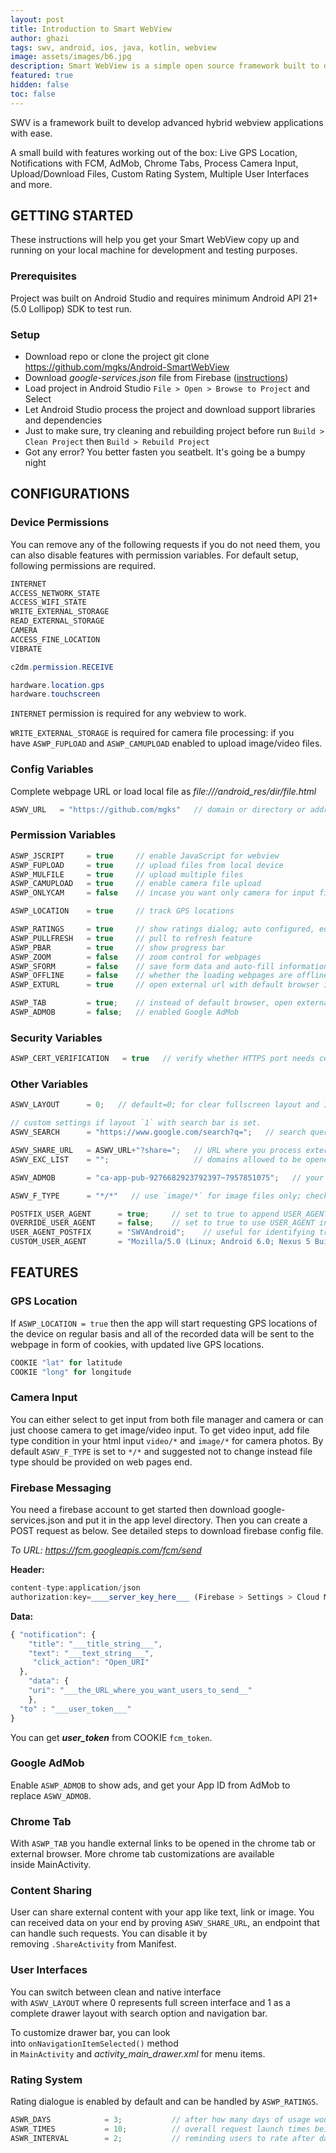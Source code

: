 ```yaml
---
layout: post
title: Introduction to Smart WebView
author: ghazi
tags: swv, android, ios, java, kotlin, webview
image: assets/images/b6.jpg
description: Smart WebView is a simple open source framework built to develop advanced hybrid webview applications with ease.
featured: true
hidden: false
toc: false
---
```


SWV is a framework built to develop advanced hybrid webview applications with ease.

A small build with features working out of the box: Live GPS Location, Notifications with FCM, AdMob, Chrome Tabs, Process Camera Input, Upload/Download Files, Custom Rating System, Multiple User Interfaces and more.

## GETTING STARTED

These instructions will help you get your Smart WebView copy up and running on your local machine for development and testing purposes.

### Prerequisites

Project was built on Android Studio and requires minimum Android API 21+ (5.0 Lollipop) SDK to test run.

### Setup

+ Download repo or clone the project git clone https://github.com/mgks/Android-SmartWebView
+ Download *google-services.json* file from Firebase ([instructions](https://github.com/mgks/Android-SmartWebView#firebase-messaging))
+ Load project in Android Studio `File > Open > Browse to Project` and Select
+ Let Android Studio process the project and download support libraries and dependencies
+ Just to make sure, try cleaning and rebuilding project before run `Build > Clean Project` then `Build > Rebuild Project`
+ Got any error? You better fasten you seatbelt. It's going be a bumpy night

## CONFIGURATIONS

### Device Permissions

You can remove any of the following requests if you do not need them, you can also disable features with permission variables. For default setup, following permissions are required.

```bash
INTERNET
ACCESS_NETWORK_STATE
ACCESS_WIFI_STATE
WRITE_EXTERNAL_STORAGE
READ_EXTERNAL_STORAGE
CAMERA
ACCESS_FINE_LOCATION
VIBRATE
```

```java
c2dm.permission.RECEIVE
```

```java
hardware.location.gps
hardware.touchscreen
```

`INTERNET` permission is required for any webview to work.

`WRITE_EXTERNAL_STORAGE` is required for camera file processing: if you have `ASWP_FUPLOAD` and `ASWP_CAMUPLOAD` enabled to upload image/video files.

### Config Variables

Complete webpage URL or load local file as *file:///android_res/dir/file.html*

```java
ASWV_URL   = "https://github.com/mgks"   // domain or directory or address to any root file
```

### Permission Variables

```java
ASWP_JSCRIPT     = true     // enable JavaScript for webview
ASWP_FUPLOAD     = true     // upload files from local device
ASWP_MULFILE     = true     // upload multiple files
ASWP_CAMUPLOAD   = true     // enable camera file upload
ASWP_ONLYCAM     = false    // incase you want only camera for input files

ASWP_LOCATION    = true     // track GPS locations

ASWP_RATINGS     = true     // show ratings dialog; auto configured, edit method get_rating() for customizations
ASWP_PULLFRESH   = true     // pull to refresh feature
ASWP_PBAR        = true     // show progress bar
ASWP_ZOOM        = false    // zoom control for webpages
ASWP_SFORM       = false    // save form data and auto-fill information
ASWP_OFFLINE     = false    // whether the loading webpages are offline or online
ASWP_EXTURL      = true     // open external url with default browser instead of app webview

ASWP_TAB         = true;    // instead of default browser, open external URLs in chrome tab
ASWP_ADMOB       = false;   // enabled Google AdMob
```

### Security Variables

```java
ASWP_CERT_VERIFICATION   = true   // verify whether HTTPS port needs certificate verification
```

### Other Variables
```java
ASWV_LAYOUT      = 0;   // default=0; for clear fullscreen layout and 1 to add drawer and navigation bar

// custom settings if layout `1` with search bar is set.
ASWV_SEARCH      = "https://www.google.com/search?q=";   // search query will start by the end of the present string

ASWV_SHARE_URL   = ASWV_URL+"?share=";   // URL where you process external content shared with the app
ASWV_EXC_LIST    = "";                   // domains allowed to be opened inside webview, separate domains with a comma (,)

ASWV_ADMOB       = "ca-app-pub-9276682923792397~7957851075";   // your unique publishers ID; this one is temporary

ASWV_F_TYPE      = "*/*"   // use `image/*` for image files only; check file type references for custom file type

POSTFIX_USER_AGENT      = true;     // set to true to append USER_AGENT_POSTFIX to user agent
OVERRIDE_USER_AGENT     = false;    // set to true to use USER_AGENT instead of default one
USER_AGENT_POSTFIX      = "SWVAndroid";    // useful for identifying traffic, e.g. in Google Analytics
CUSTOM_USER_AGENT       = "Mozilla/5.0 (Linux; Android 6.0; Nexus 5 Build/MRA58N) AppleWebKit/537.36 (KHTML, like Gecko) Chrome/59.0.3071.115 Mobile Safari/537.36";    // custom user-agent
```

## FEATURES

### GPS Location

If `ASWP_LOCATION = true` then the app will start requesting GPS locations of the device on regular basis and all of the recorded data will be sent to the webpage in form of cookies, with updated live GPS locations.

```java
COOKIE "lat" for latitude
COOKIE "long" for longitude
```

### Camera Input

You can either select to get input from both file manager and camera or can just choose camera to get image/video input. To get video input, add file type condition in your html input `video/*` and `image/*` for camera photos. By default `ASWV_F_TYPE` is set to `*/*` and suggested not to change instead file type should be provided on web pages end.

### Firebase Messaging

You need a firebase account to get started then download google-services.json and put it in the app level directory. Then you can create a POST request as below. See detailed steps to download firebase config file.

*To URL: https://fcm.googleapis.com/fcm/send*

**Header:**
```javascript
content-type:application/json
authorization:key=____server_key_here___ (Firebase > Settings > Cloud Messaging)
```

**Data:**
```javascript
{ "notification": {
    "title": "___title_string___",
    "text": "___text_string___",
     "click_action": "Open_URI"
  },
    "data": {
    "uri": "___the_URL_where_you_want_users_to_send__"
    },
  "to" : "___user_token___"
}
```

You can get *___user_token___* from COOKIE `fcm_token`.

### Google AdMob

Enable `ASWP_ADMOB` to show ads, and get your App ID from AdMob to replace `ASWV_ADMOB`.

### Chrome Tab

With `ASWP_TAB` you handle external links to be opened in the chrome tab or external browser. More chrome tab customizations are available inside MainActivity.

### Content Sharing

User can share external content with your app like text, link or image. You can received data on your end by proving `ASWV_SHARE_URL`, an endpoint that can handle such requests. You can disable it by removing `.ShareActivity` from Manifest.

### User Interfaces

You can switch between clean and native interface with `ASWV_LAYOUT` where 0 represents full screen interface and 1 as a complete drawer layout with search option and navigation bar.

To customize drawer bar, you can look into `onNavigationItemSelected()` method in `MainActivity` and *activity_main_drawer.xml* for menu items.

### Rating System

Rating dialogue is enabled by default and can be handled by `ASWP_RATINGS`.

```java
ASWR_DAYS            = 3;           // after how many days of usage would you like to show the dialog
ASWR_TIMES           = 10;          // overall request launch times being ignored
ASWR_INTERVAL        = 2;           // reminding users to rate after days interval
```